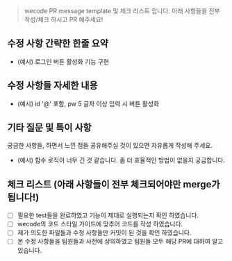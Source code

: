 > wecode PR message template 및 체크 리스트 입니다.
> 아래 사항들을 전부 작성/체크 하시고 PR 해주세요!

## 수정 사항 간략한 한줄 요약

- (예시) 로그인 버튼 활성화 기능 구현

## 수정 사항들 자세한 내용

- (예시) id '@' 포함, pw 5 글자 이상 입력 시 버튼 활성화

## 기타 질문 및 특이 사항

궁금한 사항들, 하면서 느낀 점들 공유해주실 것이 있으면 자유롭게 작성해 주세요.

- (예시) 함수 로직이 너무 긴 것 같습니다. 좀 더 효율적인 방법이 없을지 궁금합니다.

## 체크 리스트 (아래 사항들이 전부 체크되어야만 merge가 됩니다!)

- [ ] 필요한 test들을 완료하였고 기능이 제대로 실행되는지 확인 하였습니다.
- [ ] wecode의 코드 스타일 가이드에 맞추어 코드를 작성 하였습니다.
- [ ] 제가 의도한 파일들과 수정 사항들만 커밋이 된 것을 확인 하였습니다.
- [ ] 본 수정 사항들을 팀원들과 사전에 상의하였고 팀원들 모두 해당 PR에 대하여 알고 있습니다.
